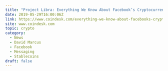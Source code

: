 ```yaml
---
title: "Project Libra: Everything We Know About Facebook’s Cryptocurrency"
date: 2019-05-29T16:00:06Z
link: https://www.coindesk.com/everything-we-know-about-facebooks-cryptocurrency?utm_medium=RSS&utm_source=hune
site: www.coindesk.com
topic: crypto
category:
  - News
  - David Marcus
  - Facebook
  - Messaging
  - Stablecoins
draft: false
---
```

